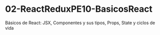 # 02-ReactReduxPE10-BasicosReact
Básicos de React: JSX, Componentes y sus tipos, Props, State y ciclos de vida 
